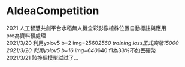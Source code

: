 # AIdeaCompetition
 2021 人工智慧共創平台水稻無人機全彩影像植株位置自動標註與應用  
 pre為資料預處理  
 2021/3/20 利用yolov5 b=2 img=2560*2560 training loss正式突破15000  
 2021/3/20 利用yolov5 b=16 img=640*640 f1為33%不如丟硬幣  
 2021/3/21 該換個模型試試了...  

